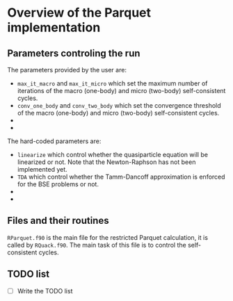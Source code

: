 # Overview of the Parquet implementation

## Parameters controling the run

The parameters provided by the user are:
- `max_it_macro` and `max_it_micro` which set the maximum number of iterations of the macro (one-body) and micro (two-body) self-consistent cycles.
- `conv_one_body` and `conv_two_body` which set the convergence threshold of the macro (one-body) and micro (two-body) self-consistent cycles.
-
-

The hard-coded parameters are:
- `linearize` which control whether the quasiparticle equation will be linearized or not. Note that the Newton-Raphson has not been implemented yet.
- `TDA` which control whether the Tamm-Dancoff approximation is enforced for the BSE problems or not.
-
-

## Files and their routines
`RParquet.f90` is the main file for the restricted Parquet calculation, it is called by `RQuack.f90`. The main task of this file is to control the self-consistent cycles.

## TODO list

- [ ] Write the TODO list
